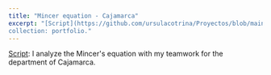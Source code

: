 ```yaml
---
title: "Mincer equation - Cajamarca"
excerpt: "[Script](https://github.com/ursulacotrina/Proyectos/blob/main/Mincer_ENAHO_2019.ipynb): I analyze the Mincer's equation with my teamwork for the department of Cajamarca.
collection: portfolio."
---
```


[Script](https://github.com/ursulacotrina/Proyectos/blob/main/Mincer_ENAHO_2019.ipynb): I analyze the Mincer's equation with my teamwork for the department of Cajamarca.